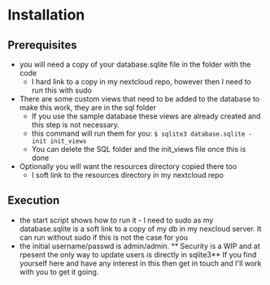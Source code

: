 # Installation

## Prerequisites
- you will need a copy of your database.sqlite file in the folder with the code
  - I hard link to a copy in my nextcloud repo, however then I need to run this with sudo
- There are some custom views that need to be added to the database to make this work, they are in the sql folder
  - If you use the sample database these views are already created and this step is not necessary.
  - this command will run them for you: 
      `$ sqlite3 database.sqlite -init init_views`
  - You can delete the SQL folder and the init_views file once this is done
- Optionally you will want the resources directory copied there too
  - I soft link to the resources directory in my nextcloud repo

## Execution
- the start script shows how to run it - I need to sudo as my database.sqlite is a soft link to a copy of my db in my nexcloud server. It can run without sudo if this is not the case for you
- the initial username/passwd is admin/admin. ** Security is a WIP and at rpesent the only way to update users is directly in sqlite3**
If you find yourself here and have any interest in this then get in touch and I'll work with you to get it going.
